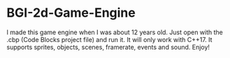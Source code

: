 # BGI-2d-Game-Engine
I made this game engine when I was about 12 years old. Just open with the .cbp (Code Blocks project file) and run it. It will only work with C++17. It supports sprites, objects, scenes, framerate, events and sound. Enjoy!
